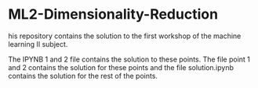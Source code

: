 # ML2-Dimensionality-Reduction

his repository contains the solution to the first workshop of the machine learning II subject.

The IPYNB 1 and 2 file contains the solution to these points. The file point 1 and 2 contains the solution for these points and the file solution.ipynb contains the solution for the rest of the points.

